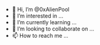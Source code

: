 - 👋 Hi, I’m @0xAlienPool
- 👀 I’m interested in ...
- 🌱 I’m currently learning ...
- 💞️ I’m looking to collaborate on ...
- 📫 How to reach me ...

<!---
0xAlienPool/0xAlienPool is a ✨ special ✨ repository because its `README.md` (this file) appears on your GitHub profile.
You can click the Preview link to take a look at your changes.
--->
